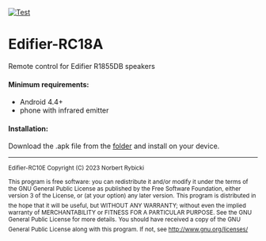 [![Test](https://img.shields.io/github/release/norbicki/Edifier-RC18A.svg?logo=github)](https://github.com/norbicki/Edifier-RC18A/releases/latest)
# Edifier-RC18A
Remote control for Edifier R1855DB speakers

#### Minimum requirements:
- Android 4.4+
- phone with infrared emitter

#### Installation:
Download the .apk file from the [folder](https://github.com/norbicki/Edifier-RC18A/releases/latest) and install on your device.

***

<sup>Edifier-RC10E Copyright (C) 2023 Norbert Rybicki</sup>

<sup>This program is free software: you can redistribute it and/or modify it under the terms of the GNU General Public License as published by the Free Software Foundation, either version 3 of the License, or (at your option) any later version.</sup>
<sup>This program is distributed in the hope that it will be useful, but WITHOUT ANY WARRANTY; without even the implied warranty of MERCHANTABILITY or FITNESS FOR A PARTICULAR PURPOSE.  See the GNU General Public License for more details.</sup>
<sup>You should have received a copy of the GNU General Public License along with this program.  If not, see <http://www.gnu.org/licenses/> </sup>

